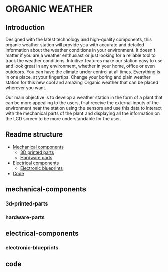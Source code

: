 #  ORGANIC WEATHER

## Introduction
Designed with the latest technology and high-quality components, this organic weather station will provide you with accurate and detailed information about the weather conditions in your environment. It doesn't matter if you are a weather enthusiast or just looking for a reliable tool to track the weather conditions. Intuitive features make our station easy to use and look great in any environment, whether in your home, office or even outdoors. You can have the climate
under control at all times. Everything is in one place, at your fingertips.
Change your boring and plain weather station for this new cool and amazing Organic weather that can be placed wherever you want.

Our main objective is to develop a weather station in the form of a plant that can be more appealing to the users, that receive the external inputs of the environment near the station using the sensors and use this data to interact with the mechanical parts of the plant and displaying all the information on the LCD screen to be more understandable for the user.

## Readme structure
- [Mechanical components](#mechanical-components)
    - [ 3D printed parts](#3d-printed-parts)
    - [Hardware parts](#hardware-parts)
- [Electrical components](#electrical-components)
    - [Electronic blueprints](#electronic-blueprints)
- [Code](#code)
    

## mechanical-components
  ### 3d-printed-parts
  ### hardware-parts
## electrical-components
  ### electronic-blueprints
## code
